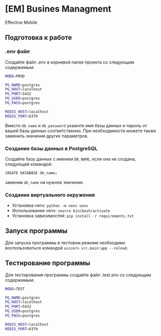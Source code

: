 # [EM] Busines Managment
Effective Mobile

## Подготовка к работе
### .env файл
Создайте файл .env в корневой папке проекта со следующим содержимым:

```bash
MODE=PROD

PG_NAME=postgres
PG_HOST=localhost
PG_PORT=5432
PG_USER=postgres
PG_PASS=postgres

REDIS_HOST=localhost
REDIS_PORT=6379

```
Вместо `db_name` и `db_password` укажите имя базы данных и пароль от вашей базы данных соответственно. При необходимости можете также заменить значения других параметров.

### Создание базы данных в PostgreSQL
Создайте базу данных с именем `DB_NAME`, если она не создана, следующей командой:
```bash
CREATE DATABASE db_name;
```
заменив `db_name` на нужное значение.

### Создание виртуального окружения
- Установка venv: `python -m venv venv`
- Использование venv: `source bin/bash/activate `
- Установка зависимостей: `pip install -r requirements.txt`

## Запуск программы
Для запуска программы в тестовом режиме необходимо воспользоваться командой `uvicorn src.main:app --reload`.

## Тестирование программы
Для тестирования программы создайте файл .test.env со следующим содержимым:

```bash
MODE=TEST

PG_NAME=postgres
PG_HOST=localhost
PG_PORT=5432
PG_USER=postgres
PG_PASS=postgres

REDIS_HOST=localhost
REDIS_PORT=6379
```